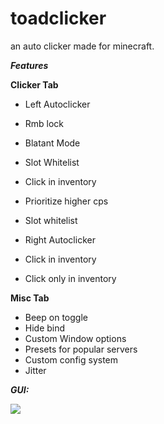 # toadclicker
an auto clicker made for minecraft. 

***Features***

**Clicker Tab**

- Left Autoclicker
- Rmb lock
- Blatant Mode
- Slot Whitelist
- Click in inventory
- Prioritize higher cps
- Slot whitelist

- Right Autoclicker
- Click in inventory
- Click only in inventory

**Misc Tab**
- Beep on toggle
- Hide bind
- Custom Window options
- Presets for popular servers
- Custom config system
- Jitter

***GUI:***

![](https://cdn.upload.systems/uploads/VRLZE6IR.png)
